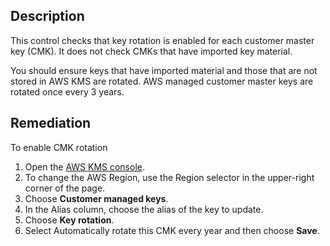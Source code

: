 ## Description

This control checks that key rotation is enabled for each customer master key (CMK). It does not check CMKs that have imported key material.

You should ensure keys that have imported material and those that are not stored in AWS KMS are rotated. AWS managed customer master keys are rotated once every 3 years.

## Remediation

To enable CMK rotation

1. Open the [AWS KMS console](https://console.aws.amazon.com/kms).
2. To change the AWS Region, use the Region selector in the upper-right corner of the page.
3. Choose **Customer managed keys**.
4. In the Alias column, choose the alias of the key to update.
5. Choose **Key rotation**.
6. Select Automatically rotate this CMK every year and then choose **Save**.
